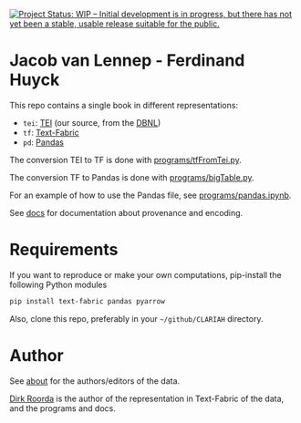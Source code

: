 [![Project Status: WIP – Initial development is in progress, but there has not yet been a stable, usable release suitable for the public.](https://www.repostatus.org/badges/latest/wip.svg)](https://www.repostatus.org/#wip)

# Jacob van Lennep - Ferdinand Huyck

This repo contains a single book in different representations:

*   `tei`: [TEI](https://tei-c.org)
    (our source, from the [DBNL](https://www.dbnl.orgdbnl.org))
*   `tf`: [Text-Fabric](https://github.com/annotation/text-fabric)
*   `pd`: [Pandas](https://pandas.pydata.org)

The conversion TEI to TF is done with [programs/tfFromTei.py](programs/tfFromTei.py).

The conversion TF to Pandas is done with [programs/bigTable.py](programs/bigTable.py).

For an example of how to use the Pandas file, see
[programs/pandas.ipynb](https://nbviewer.org/github/CLARIAH/wp6-ferdinandhuyck/blob/main/programs/pandas.ipynb).

See [docs](docs) for documentation about provenance and encoding.

# Requirements

If you want to reproduce or make your own computations, pip-install the following
Python modules

``` sh
pip install text-fabric pandas pyarrow
```

Also, clone this repo, preferably in your
`~/github/CLARIAH` directory.

# Author

See [about](docs/about.md) for the authors/editors of the data.

[Dirk Roorda](https://github.com/dirkroorda) is the author of the
representation in Text-Fabric of the data,
and the programs and docs.
